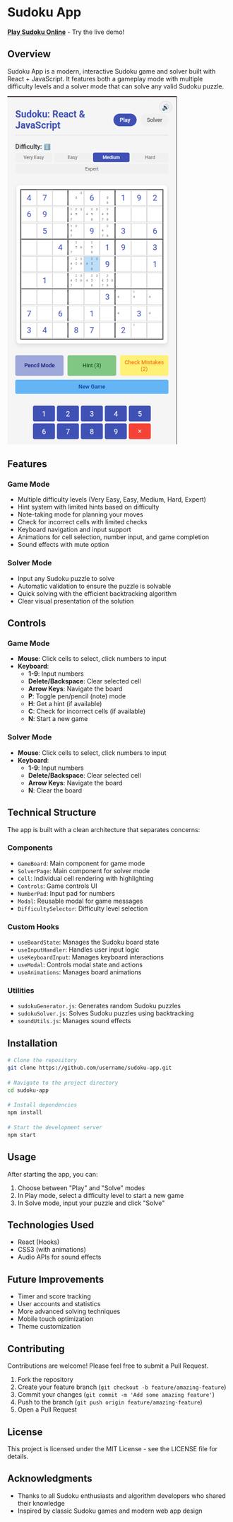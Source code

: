 # Sudoku App

**[Play Sudoku Online](https://sudoku-app-demo.example.com)** - Try the live demo!

## Overview

Sudoku App is a modern, interactive Sudoku game and solver built with React + JavaScript. It features both a gameplay mode with multiple difficulty levels and a solver mode that can solve any valid Sudoku puzzle.

![Sudoku App Screenshot](public/screenshot.png)

## Features

### Game Mode
- Multiple difficulty levels (Very Easy, Easy, Medium, Hard, Expert)
- Hint system with limited hints based on difficulty
- Note-taking mode for planning your moves
- Check for incorrect cells with limited checks
- Keyboard navigation and input support
- Animations for cell selection, number input, and game completion
- Sound effects with mute option

### Solver Mode
- Input any Sudoku puzzle to solve
- Automatic validation to ensure the puzzle is solvable
- Quick solving with the efficient backtracking algorithm
- Clear visual presentation of the solution

## Controls

### Game Mode
- **Mouse**: Click cells to select, click numbers to input
- **Keyboard**:
  - **1-9**: Input numbers
  - **Delete/Backspace**: Clear selected cell
  - **Arrow Keys**: Navigate the board
  - **P**: Toggle pen/pencil (note) mode
  - **H**: Get a hint (if available)
  - **C**: Check for incorrect cells (if available)
  - **N**: Start a new game

### Solver Mode
- **Mouse**: Click cells to select, click numbers to input
- **Keyboard**:
  - **1-9**: Input numbers
  - **Delete/Backspace**: Clear selected cell
  - **Arrow Keys**: Navigate the board
  - **N**: Clear the board

## Technical Structure

The app is built with a clean architecture that separates concerns:

### Components
- `GameBoard`: Main component for game mode
- `SolverPage`: Main component for solver mode
- `Cell`: Individual cell rendering with highlighting
- `Controls`: Game controls UI
- `NumberPad`: Input pad for numbers
- `Modal`: Reusable modal for game messages
- `DifficultySelector`: Difficulty level selection

### Custom Hooks
- `useBoardState`: Manages the Sudoku board state
- `useInputHandler`: Handles user input logic
- `useKeyboardInput`: Manages keyboard interactions
- `useModal`: Controls modal state and actions
- `useAnimations`: Manages board animations

### Utilities
- `sudokuGenerator.js`: Generates random Sudoku puzzles
- `sudokuSolver.js`: Solves Sudoku puzzles using backtracking
- `soundUtils.js`: Manages sound effects

## Installation

```bash
# Clone the repository
git clone https://github.com/username/sudoku-app.git

# Navigate to the project directory
cd sudoku-app

# Install dependencies
npm install

# Start the development server
npm start
```

## Usage

After starting the app, you can:

1. Choose between "Play" and "Solve" modes
2. In Play mode, select a difficulty level to start a new game
3. In Solve mode, input your puzzle and click "Solve"

## Technologies Used

- React (Hooks)
- CSS3 (with animations)
- Audio APIs for sound effects

## Future Improvements

- Timer and score tracking
- User accounts and statistics
- More advanced solving techniques
- Mobile touch optimization
- Theme customization

## Contributing

Contributions are welcome! Please feel free to submit a Pull Request.

1. Fork the repository
2. Create your feature branch (`git checkout -b feature/amazing-feature`)
3. Commit your changes (`git commit -m 'Add some amazing feature'`)
4. Push to the branch (`git push origin feature/amazing-feature`)
5. Open a Pull Request

## License

This project is licensed under the MIT License - see the LICENSE file for details.

## Acknowledgments

- Thanks to all Sudoku enthusiasts and algorithm developers who shared their knowledge
- Inspired by classic Sudoku games and modern web app design
